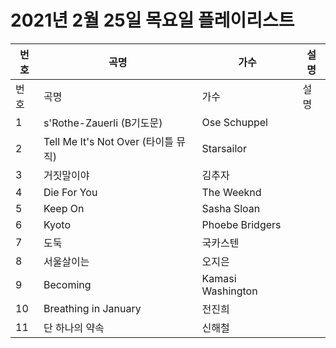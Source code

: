 # 2021년 2월 25일 목요일 플레이리스트

| 번호 | 곡명 | 가수 | 설명 |
|------|------|------|------|
| 번호 | 곡명 | 가수 | 설명 |
| 1 | s'Rothe-Zauerli (B기도문) | Ose Schuppel |  |
| 2 | Tell Me It's Not Over (타이틀 뮤직) | Starsailor |  |
| 3 | 거짓말이야 | 김추자 |  |
| 4 | Die For You | The Weeknd |  |
| 5 | Keep On | Sasha Sloan |  |
| 6 | Kyoto | Phoebe Bridgers |  |
| 7 | 도둑 | 국카스텐 |  |
| 8 | 서울살이는 | 오지은 |  |
| 9 | Becoming | Kamasi Washington |  |
| 10 | Breathing in January | 전진희 |  |
| 11 | 단 하나의 약속 | 신해철 |  |
